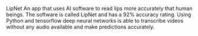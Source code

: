 ﻿ LipNet
An app that uses AI software to read lips more accurately that human beings. The software is called LipNet and has a 92% accuracy rating.  Using Python and tensorflow deep neural networks is able to transcribe videos without any audio available and make predictions accurately. 
